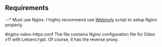 Requirements
---
--* Must use Nginx.
I highly recommend use [Webinoly](https://github.com/QROkes/webinoly) script to setup Nginx properly.

#nginx-odoo-https.conf
The file contains Nginx configuration file for Odoo v11 with Letsencrypt. Of course, it has the reverse proxy.

